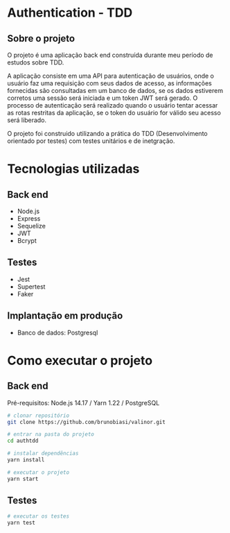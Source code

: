 # Authentication - TDD  

## Sobre o projeto

O projeto é uma aplicação back end construída durante meu período de estudos sobre TDD.

A aplicação consiste em uma API para autenticação de usuários, onde o usuário faz uma requisição com seus dados de acesso, as informações fornecidas são consultadas em um banco de dados, se os dados estiverem corretos uma sessão será iniciada e um token JWT será gerado. O processo de autenticação será realizado quando o usuário tentar acessar as rotas restritas da aplicação, se o token do usuário for válido seu acesso será liberado.

O projeto foi construido utilizando a prática do TDD (Desenvolvimento orientado por testes) com testes unitários e de inetgração.

# Tecnologias utilizadas
## Back end
- Node.js
- Express
- Sequelize
- JWT
- Bcrypt
## Testes
- Jest
- Supertest
- Faker
## Implantação em produção
- Banco de dados: Postgresql

# Como executar o projeto

## Back end
Pré-requisitos: Node.js 14.17 / Yarn 1.22 / PostgreSQL

```bash
# clonar repositório
git clone https://github.com/brunobiasi/valinor.git

# entrar na pasta do projeto
cd authtdd

# instalar dependências
yarn install

# executar o projeto
yarn start
```

## Testes
```bash
# executar os testes
yarn test
```
